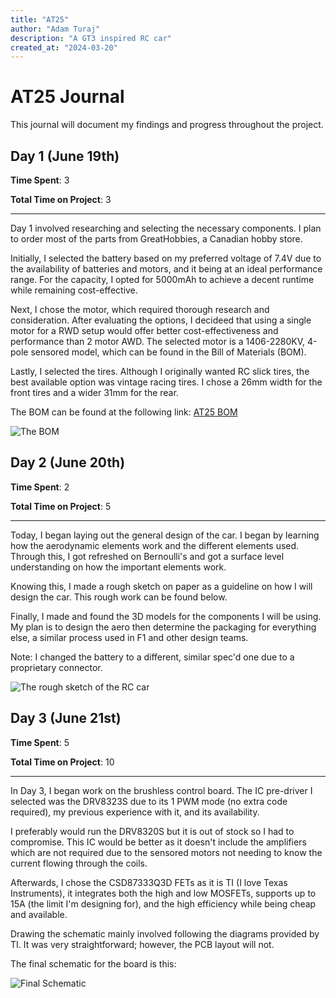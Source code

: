 ```yaml
---
title: "AT25"
author: "Adam Turaj"
description: "A GT3 inspired RC car"
created_at: "2024-03-20"
---
```


# AT25 Journal

This journal will document my findings and progress throughout the project.

## Day 1 (June 19th)

**Time Spent**: 3

**Total Time on Project**: 3

---

Day 1 involved researching and selecting the necessary components. I plan to order most of the parts from GreatHobbies, a Canadian hobby store.

Initially, I selected the battery based on my preferred voltage of 7.4V due to the availability of batteries and motors, and it being at an ideal performance range. For the capacity, I opted for 5000mAh to achieve a decent runtime while remaining cost-effective.

Next, I chose the motor, which required thorough research and consideration. After evaluating the options, I decideed that using a single motor for a RWD setup would offer better cost-effectiveness and performance than 2 motor AWD. The selected motor is a 1406-2280KV, 4-pole sensored model, which can be found in the Bill of Materials (BOM).

Lastly, I selected the tires. Although I originally wanted RC slick tires, the best available option was vintage racing tires. I chose a 26mm width for the front tires and a wider 31mm for the rear.

The BOM can be found at the following link: [AT25 BOM](https://docs.google.com/spreadsheets/d/1flXe85N5WV3nN8ESYz18NZuvuu6GO_V06G4YLhqS2Ls/edit?usp=sharing)

![The BOM](https://hc-cdn.hel1.your-objectstorage.com/s/v3/34b6dca96e3978a9ee3a535140ec9d82047ec993_image.png)

## Day 2 (June 20th)

**Time Spent**: 2

**Total Time on Project**: 5

---

Today, I began laying out the general design of the car. I began by learning how the aerodynamic elements work and the different elements used. Through this, I got refreshed on Bernoulli's and got a surface level understanding on how the important elements work.

Knowing this, I made a rough sketch on paper as a guideline on how I will design the car. This rough work can be found below.

Finally, I made and found the 3D models for the components I will be using. My plan is to design the aero then determine the packaging for everything else, a similar process used in F1 and other design teams.

Note: I changed the battery to a different, similar spec'd one due to a proprietary connector.

![The rough sketch of the RC car](https://hc-cdn.hel1.your-objectstorage.com/s/v3/385cd5cd533fd6cc2addcd017ffad2ef2bab02a1_img_8022.jpeg)

## Day 3 (June 21st)

**Time Spent**: 5

**Total Time on Project**: 10

---

In Day 3, I began work on the brushless control board. The IC pre-driver I selected was the DRV8323S due to its 1 PWM mode (no extra code required), my previous experience with it, and its availability.

I preferably would run the DRV8320S but it is out of stock so I had to compromise. This IC would be better as it doesn't include the amplifiers which are not required due to the sensored motors not needing to know the current flowing through the coils.

Afterwards, I chose the CSD87333Q3D FETs as it is TI (I love Texas Instruments), it integrates both the high and low MOSFETs, supports up to 15A (the limit I'm designing for), and the high efficiency while being cheap and available.

Drawing the schematic mainly involved following the diagrams provided by TI. It was very straightforward; however, the PCB layout will not.

The final schematic for the board is this:

![Final Schematic](https://hc-cdn.hel1.your-objectstorage.com/s/v3/8eae5faa91f8c98d03fa222825bc17d268089a94_image.png)
